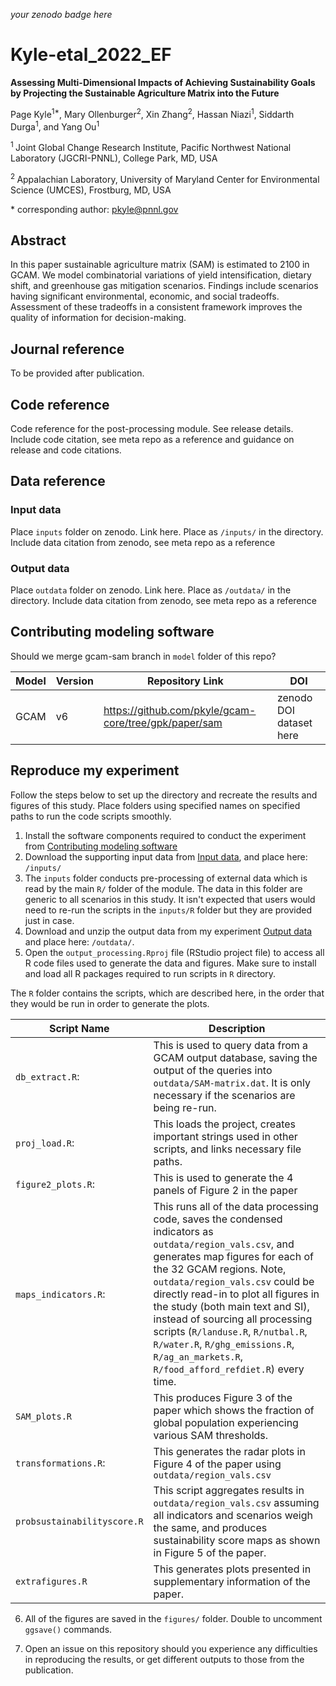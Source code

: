 _your zenodo badge here_

# Kyle-etal_2022_EF

**Assessing Multi-Dimensional Impacts of Achieving Sustainability Goals by Projecting the Sustainable Agriculture Matrix into the Future**

Page Kyle<sup>1\*</sup>, Mary Ollenburger<sup>2</sup>, Xin Zhang<sup>2</sup>, Hassan Niazi<sup>1</sup>, Siddarth Durga<sup>1</sup>, and Yang Ou<sup>1</sup>

<sup>1 </sup> Joint Global Change Research Institute, Pacific Northwest National Laboratory (JGCRI-PNNL), College Park, MD, USA

<sup>2 </sup> Appalachian Laboratory, University of Maryland Center for Environmental Science (UMCES), Frostburg, MD, USA

\* corresponding author: pkyle@pnnl.gov

## Abstract
In this paper sustainable agriculture matrix (SAM) is estimated to 2100 in GCAM. We model combinatorial variations of yield intensification, dietary shift, and greenhouse gas mitigation scenarios. Findings include scenarios having significant environmental, economic, and social tradeoffs. Assessment of these tradeoffs in a consistent framework improves the quality of information for decision-making.

## Journal reference
To be provided after publication. 

## Code reference
Code reference for the post-processing module. See release details. Include code citation, see meta repo as a reference and guidance on release and code citations. 

## Data reference

### Input data
Place `inputs` folder on zenodo. Link here. Place as `/inputs/` in the directory. Include data citation from zenodo, see meta repo as a reference 

### Output data
Place `outdata` folder on zenodo. Link here. Place as `/outdata/` in the directory. Include data citation from zenodo, see meta repo as a reference 

## Contributing modeling software

Should we merge gcam-sam branch in `model` folder of this repo? 

| Model | Version | Repository Link | DOI |
|-------|---------|-----------------|-----|
| GCAM | v6 | https://github.com/pkyle/gcam-core/tree/gpk/paper/sam | zenodo DOI dataset here |


## Reproduce my experiment
Follow the steps below to set up the directory and recreate the results and figures of this study. Place folders using specified names on specified paths to run the code scripts smoothly. 

1. Install the software components required to conduct the experiment from [Contributing modeling software](#contributing-modeling-software)
2. Download the supporting input data from [Input data](#input-data), and place here: `/inputs/`
3. The `inputs` folder conducts pre-processing of external data which is read by the main `R/` folder of the module. The data in this folder are generic to all scenarios in this study. It isn't expected that users would need to re-run the scripts in the `inputs/R` folder but they are provided just in case.
4. Download and unzip the output data from my experiment [Output data](#output-data) and place here: `/outdata/`.
5. Open the `output_processing.Rproj` file (RStudio project file) to access all R code files used to generate the data and figures. Make sure to install and load all R packages required to run scripts in `R` directory. 

The `R` folder contains the scripts, which are described here, in the order that they would be run in order to generate the plots.

| Script Name | Description |
| --- | --- |
| `db_extract.R`: 	 |	This is used to query data from a GCAM output database, saving the output of the queries into `outdata/SAM-matrix.dat`. It is only necessary if the scenarios are being re-run. |
| `proj_load.R`: 		 |	This loads the project, creates important strings used in other scripts, and links necessary file paths.  |
| `figure2_plots.R`: 	 |	This is used to generate the 4 panels of Figure 2 in the paper |
| `maps_indicators.R`: |	This runs all of the data processing code, saves the condensed indicators as `outdata/region_vals.csv`, and generates map figures for each of the 32 GCAM regions. Note, `outdata/region_vals.csv` could be directly read-in to plot all figures in the study (both main text and SI), instead of sourcing all processing scripts (`R/landuse.R`, `R/nutbal.R`, `R/water.R`, `R/ghg_emissions.R`, `R/ag_an_markets.R`, `R/food_afford_refdiet.R`) every time. |
| `SAM_plots.R`		|	This produces Figure 3 of the paper which shows the fraction of global population experiencing various SAM thresholds. |			 
| `transformations.R`: |	This generates the radar plots in Figure 4 of the paper using `outdata/region_vals.csv` |
| `probsustainabilityscore.R`	| This script aggregates results in `outdata/region_vals.csv` assuming all indicators and scenarios weigh the same, and produces sustainability score maps as shown in Figure 5 of the paper.		|
| `extrafigures.R`	 |	This generates plots presented in supplementary information of the paper.|

6. All of the figures are saved in the `figures/` folder. Double to uncomment `ggsave()` commands. 

7. Open an issue on this repository should you experience any difficulties in reproducing the results, or get different outputs to those from the publication. 
